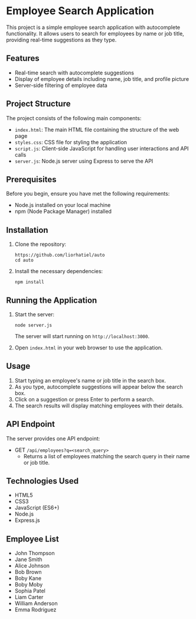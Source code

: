 # Employee Search Application

This project is a simple employee search application with autocomplete functionality. It allows users to search for employees by name or job title, providing real-time suggestions as they type.

## Features

- Real-time search with autocomplete suggestions
- Display of employee details including name, job title, and profile picture
- Server-side filtering of employee data

## Project Structure

The project consists of the following main components:

- `index.html`: The main HTML file containing the structure of the web page
- `styles.css`: CSS file for styling the application
- `script.js`: Client-side JavaScript for handling user interactions and API calls
- `server.js`: Node.js server using Express to serve the API

## Prerequisites

Before you begin, ensure you have met the following requirements:

- Node.js installed on your local machine
- npm (Node Package Manager) installed

## Installation

1. Clone the repository:
   ```
   https://github.com/liorhatiel/auto
   cd auto
   ```

2. Install the necessary dependencies:
   ```
   npm install
   ```

## Running the Application

1. Start the server:
   ```
   node server.js
   ```
   The server will start running on `http://localhost:3000`.

2. Open `index.html` in your web browser to use the application.

## Usage

1. Start typing an employee's name or job title in the search box.
2. As you type, autocomplete suggestions will appear below the search box.
3. Click on a suggestion or press Enter to perform a search.
4. The search results will display matching employees with their details.

## API Endpoint

The server provides one API endpoint:

- GET `/api/employees?q=<search_query>`
  - Returns a list of employees matching the search query in their name or job title.

## Technologies Used

- HTML5
- CSS3
- JavaScript (ES6+)
- Node.js
- Express.js

## Employee List

- John Thompson
- Jane Smith
- Alice Johnson
- Bob Brown
- Boby Kane
- Boby Moby
- Sophia Patel
- Liam Carter
- William Anderson
- Emma Rodriguez

